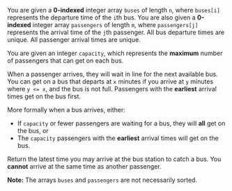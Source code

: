 You are given a **0-indexed** integer array `buses` of length `n`, where `buses[i]` represents the departure time of the `i`th bus. You are also given a **0-indexed** integer array `passengers` of length `m`, where `passengers[j]` represents the arrival time of the `j`th passenger. All bus departure times are unique. All passenger arrival times are unique.

You are given an integer `capacity`, which represents the **maximum** number of passengers that can get on each bus.

When a passenger arrives, they will wait in line for the next available bus. You can get on a bus that departs at `x` minutes if you arrive at `y` minutes where `y <= x`, and the bus is not full. Passengers with the **earliest** arrival times get on the bus first.

More formally when a bus arrives, either:

- If `capacity` or fewer passengers are waiting for a bus, they will **all** get on the bus, or
- The `capacity` passengers with the **earliest** arrival times will get on the bus.

Return the latest time you may arrive at the bus station to catch a bus. You **cannot** arrive at the same time as another passenger.

**Note:** The arrays `buses` and `passengers` are not necessarily sorted.
